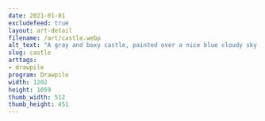 ```yaml
---
date: 2021-01-01
excludefeed: true
layout: art-detail
filename: /art/castle.webp
alt_text: "A gray and boxy castle, painted over a nice blue cloudy sky."
slug: castle
arttags:
- drawpile
program: Drawpile
width: 1202
height: 1059
thumb_width: 512
thumb_height: 451
---
```

